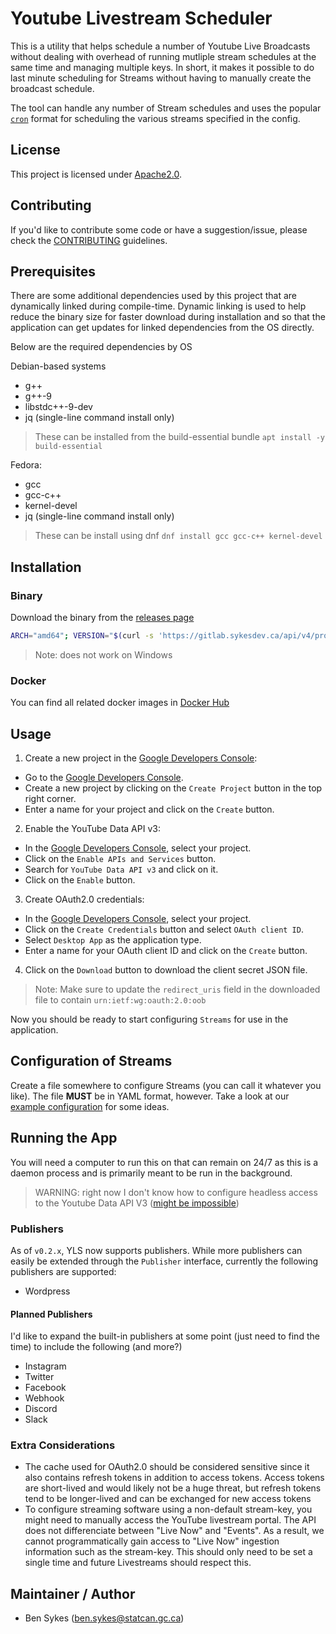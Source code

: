 # Youtube Livestream Scheduler

This is a utility that helps schedule a number of Youtube Live Broadcasts without dealing with overhead of running mutliple stream schedules at the same time and managing multiple keys. In short, it makes it possible to do last minute scheduling for Streams without having to manually create the broadcast schedule.

The tool can handle any number of Stream schedules and uses the popular [`cron`](https://www.ibm.com/docs/en/db2oc?topic=task-unix-cron-format) format for scheduling the various streams specified in the config.

## License

This project is licensed under [Apache2.0](/LICENSE).

## Contributing

If you'd like to contribute some code or have a suggestion/issue, please check the [CONTRIBUTING](/CONTRIBUTING.md) guidelines.

## Prerequisites

There are some additional dependencies used by this project that are dynamically linked during compile-time. Dynamic linking is used to help reduce the binary size for faster download during installation and so that the application can get updates for linked dependencies from the OS directly. 

Below are the required dependencies by OS

Debian-based systems

* g++
* g++-9
* libstdc++-9-dev
* jq (single-line command install only)

> These can be installed from the build-essential bundle `apt install -y build-essential`

Fedora:

* gcc
* gcc-c++
* kernel-devel
* jq (single-line command install only)

> These can be install using dnf `dnf install gcc gcc-c++ kernel-devel`

## Installation

### Binary

Download the binary from the [releases page](https://gitlab.sykesdev.ca/standalone-projects/yls/-/releases)

```bash
ARCH="amd64"; VERSION="$(curl -s 'https://gitlab.sykesdev.ca/api/v4/projects/62/releases?sort=desc' | jq -rc '.[0].name' | sed -e 's/v//g')"; mkdir -pv $HOME/bin && curl -sSLo yls.tar.gz "https://gitlab.sykesdev.ca/standalone-projects/yls/-/releases/v${VERSION}/downloads/yls_${VERSION}_$(uname -s | tr '[A-Z]' '[a-z]')_${ARCH}.tar.gz" && tar -C $HOME/bin -zxf ./yls.tar.gz yls && rm yls.tar.gz
```

> Note: does not work on Windows

### Docker

You can find all related docker images in [Docker Hub](https://hub.docker.com/repository/docker/sykeben/yls/general)

## Usage

1. Create a new project in the [Google Developers Console](https://console.cloud.google.com/):
  - Go to the [Google Developers Console](https://console.cloud.google.com/).
  - Create a new project by clicking on the `Create Project` button in the top right corner.
  - Enter a name for your project and click on the `Create` button.

2. Enable the YouTube Data API v3:
  - In the [Google Developers Console](https://console.cloud.google.com/), select your project.
  - Click on the `Enable APIs and Services` button.
  - Search for `YouTube Data API v3` and click on it.
  - Click on the `Enable` button.

3. Create OAuth2.0 credentials:
  - In the [Google Developers Console](https://console.cloud.google.com/), select your project.
  - Click on the `Create Credentials` button and select `OAuth client ID`.
  - Select `Desktop App` as the application type.
  - Enter a name for your OAuth client ID and click on the `Create` button.

4. Click on the `Download` button to download the client secret JSON file.
> Note: Make sure to update the `redirect_uris` field in the downloaded file to contain `urn:ietf:wg:oauth:2.0:oob`

Now you should be ready to start configuring `Streams` for use in the application.

## Configuration of Streams

Create a file somewhere to configure Streams (you can call it whatever you like). The file **MUST** be in YAML format, however. Take a look at our [example configuration](/streams.config.example.yaml) for some ideas.

## Running the App

You will need a computer to run this on that can remain on 24/7 as this is a daemon process and is primarily meant to be run in the background.

> WARNING: right now I don't know how to configure headless access to the Youtube Data API V3 ([might be impossible](https://developers.google.com/youtube/v3/guides/moving_to_oauth))

### Publishers

As of `v0.2.x`, YLS now supports publishers. While more publishers can easily be extended through the `Publisher` interface, currently the following publishers are supported:

- Wordpress

#### Planned Publishers

I'd like to expand the built-in publishers at some point (just need to find the time) to include the following (and more?)

- Instagram
- Twitter
- Facebook
- Webhook
- Discord
- Slack

### Extra Considerations

- The cache used for OAuth2.0 should be considered sensitive since it also contains refresh tokens in addition to access tokens. Access tokens are short-lived and would likely not be a huge threat, but refresh tokens tend to be longer-lived and can be exchanged for new access tokens
- To configure streaming software using a non-default stream-key, you might need to manually access the YouTube livestream portal. The API does not differenciate between "Live Now" and "Events". As a result, we cannot programmatically gain access to "Live Now" ingestion information such as the stream-key. This should only need to be set a single time and future Livestreams should respect this.

## Maintainer / Author
- Ben Sykes (ben.sykes@statcan.gc.ca)
